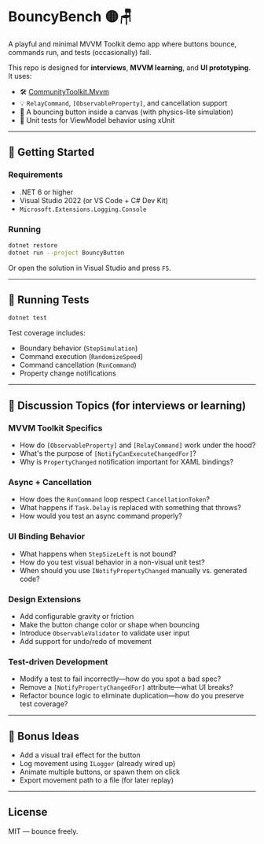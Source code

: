 # BouncyBench 🟡🪑

A playful and minimal MVVM Toolkit demo app where buttons bounce, commands run, and tests (occasionally) fail.

This repo is designed for **interviews**, **MVVM learning**, and **UI prototyping**. It uses:

* 🛠️ [CommunityToolkit.Mvvm](https://learn.microsoft.com/en-us/dotnet/communitytoolkit/mvvm/)
* 💡 `RelayCommand`, `[ObservableProperty]`, and cancellation support
* 🪹 A bouncing button inside a canvas (with physics-lite simulation)
* 🧪 Unit tests for ViewModel behavior using xUnit

---

## 🏃 Getting Started

### Requirements

* .NET 6 or higher
* Visual Studio 2022 (or VS Code + C# Dev Kit)
* `Microsoft.Extensions.Logging.Console`

### Running

```bash
dotnet restore
dotnet run --project BouncyButton
```

Or open the solution in Visual Studio and press `F5`.

---

## 🧪 Running Tests

```bash
dotnet test
```

Test coverage includes:

* Boundary behavior (`StepSimulation`)
* Command execution (`RandomizeSpeed`)
* Command cancellation (`RunCommand`)
* Property change notifications

---

## 🧠 Discussion Topics (for interviews or learning)

### MVVM Toolkit Specifics

* How do `[ObservableProperty]` and `[RelayCommand]` work under the hood?
* What's the purpose of `[NotifyCanExecuteChangedFor]`?
* Why is `PropertyChanged` notification important for XAML bindings?

### Async + Cancellation

* How does the `RunCommand` loop respect `CancellationToken`?
* What happens if `Task.Delay` is replaced with something that throws?
* How would you test an async command properly?

### UI Binding Behavior

* What happens when `StepSizeLeft` is not bound?
* How do you test visual behavior in a non-visual unit test?
* When should you use `INotifyPropertyChanged` manually vs. generated code?

### Design Extensions

* Add configurable gravity or friction
* Make the button change color or shape when bouncing
* Introduce `ObservableValidator` to validate user input
* Add support for undo/redo of movement

### Test‐driven Development

* Modify a test to fail incorrectly—how do you spot a bad spec?
* Remove a `[NotifyPropertyChangedFor]` attribute—what UI breaks?
* Refactor bounce logic to eliminate duplication—how do you preserve test coverage?

---

## 🐙 Bonus Ideas

* Add a visual trail effect for the button
* Log movement using `ILogger` (already wired up)
* Animate multiple buttons, or spawn them on click
* Export movement path to a file (for later replay)

---

## License

MIT — bounce freely.
